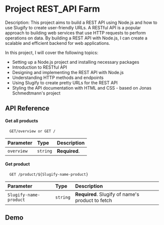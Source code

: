
# Project REST_API Farm

Description: This project aims to build a REST API using Node.js and how to use Slugify to create user-friendly URLs. A RESTful API is a popular approach to building web services that use HTTP requests to perform operations on data. By building a REST API with Node.js, I can create a scalable and efficient backend for web applications.

In this project, I will cover the following topics:

- Setting up a Node.js project and installing necessary packages
- Introduction to RESTful API
- Designing and implementing the REST API with Node.js
- Understanding HTTP methods and endpoints
- Using Slugify to create pretty URLs for the REST API
- Styling the API documentation with HTML and CSS - based on Jonas Schmedtmann's project


## API Reference

#### Get all products

```http
  GET/overview or GET /
```

| Parameter | Type     | Description                |
| :-------- | :------- | :------------------------- |
| `overview` | `string` | **Required**.             |

#### Get product

```http
  GET /product/${Slugify-name-product}
```

| Parameter | Type     | Description                       |
| :-------- | :------- | :-------------------------------- |
| `Slugify-name-product`      | `string` | **Required**. Slugify of name's product to fetch    |

## Demo
